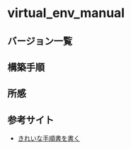 # virtual_env_manual
## バージョン一覧

## 構築手順

## 所感

## 参考サイト
- [きれいな手順書を書く](https://nishinatoshiharu.com/tidy-procedure/)